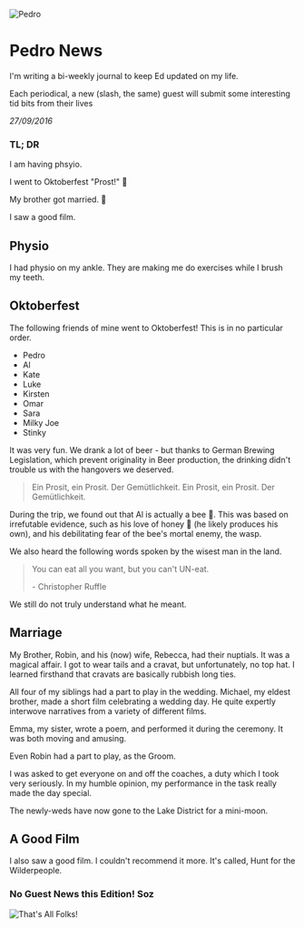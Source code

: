![Pedro](http://www.rebeccahossack.com/media/k2c81r/9999x9999/3a7dca52624c800a0c4d4d03101/9314_1000.jpg)

# Pedro News
I'm writing a bi-weekly journal to keep Ed updated on my life.

Each periodical, a new (slash, the same) guest will submit some interesting tid bits from their lives

_27/09/2016_

### TL; DR

I am having phsyio.

I went to Oktoberfest "Prost!" 🍻

My brother got married. 🎩

I saw a good film.

## Physio

I had physio on my ankle. They are making me do exercises while I brush my teeth.

## Oktoberfest

The following friends of mine went to Oktoberfest! This is in no particular order.

* Pedro
* Al
* Kate
* Luke
* Kirsten
* Omar
* Sara
* Milky Joe
* Stinky

It was very fun. We drank a lot of beer - but thanks to German Brewing Legislation, which prevent originality in Beer production, the drinking didn't trouble us with the hangovers we deserved.

>Ein Prosit, ein Prosit. Der Gemütlichkeit. Ein Prosit, ein Prosit. Der Gemütlichkeit.

During the trip, we found out that Al is actually a bee 🐝. This was based on irrefutable evidence, such as his love of honey 🍯 (he likely produces his own), and his debilitating fear of the bee's mortal enemy, the wasp.

We also heard the following words spoken by the wisest man in the land.

>You can eat all you want, but you can't UN-eat.
>
>\- Christopher Ruffle

We still do not truly understand what he meant.

## Marriage

My Brother, Robin, and his (now) wife, Rebecca, had their nuptials. It was a magical affair. I got to wear tails and a cravat, but unfortunately, no top hat. I learned firsthand that cravats are basically rubbish long ties.

All four of my siblings had a part to play in the wedding. Michael, my eldest brother, made a short film celebrating a wedding day. He quite expertly interwove narratives from a variety of different films.

Emma, my sister, wrote a poem, and performed it during the ceremony. It was both moving and amusing.

Even Robin had a part to play, as the Groom.

I was asked to get everyone on and off the coaches, a duty which I took very seriously. In my humble opinion, my performance in the task really made the day special.

The newly-weds have now gone to the Lake District for a mini-moon.

## A Good Film

I also saw a good film. I couldn't recommend it more. It's called, Hunt for the Wilderpeople.

### No Guest News this Edition! Soz

![That's All Folks!](https://upload.wikimedia.org/wikipedia/commons/e/ea/Thats_all_folks.svg)
